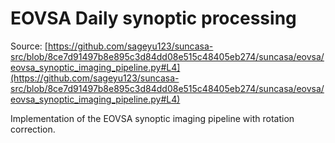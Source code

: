 # EOVSA Daily synoptic processing


Source: [https://github.com/sageyu123/suncasa-src/blob/8ce7d91497b8e895c3d84dd08e515c48405eb274/suncasa/eovsa/eovsa_synoptic_imaging_pipeline.py#L4](https://github.com/sageyu123/suncasa-src/blob/8ce7d91497b8e895c3d84dd08e515c48405eb274/suncasa/eovsa/eovsa_synoptic_imaging_pipeline.py#L4)

Implementation of the EOVSA synoptic imaging pipeline with rotation correction.



